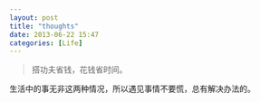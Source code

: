 ```yaml
---
layout: post
title: "thoughts"
date: 2013-06-22 15:47
categories: [Life]
---
```


> 搭功夫省钱，花钱省时间。

生活中的事无非这两种情况，所以遇见事情不要慌，总有解决办法的。

